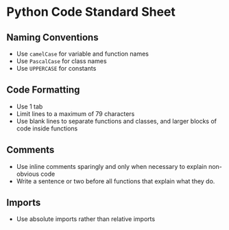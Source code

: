 # Python Code Standard Sheet

## Naming Conventions
- Use `camelCase` for variable and function names
- Use `PascalCase` for class names
- Use `UPPERCASE` for constants

## Code Formatting
- Use 1 tab
- Limit lines to a maximum of 79 characters
- Use blank lines to separate functions and classes, and larger blocks of code inside functions

## Comments
- Use inline comments sparingly and only when necessary to explain non-obvious code
- Write a sentence or two before all functions that explain what they do.

## Imports
- Use absolute imports rather than relative imports